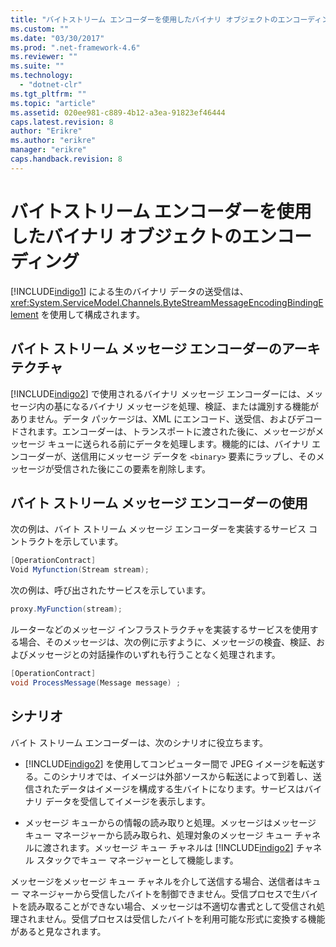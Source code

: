 ```yaml
---
title: "バイトストリーム エンコーダーを使用したバイナリ オブジェクトのエンコーディング | Microsoft Docs"
ms.custom: ""
ms.date: "03/30/2017"
ms.prod: ".net-framework-4.6"
ms.reviewer: ""
ms.suite: ""
ms.technology: 
  - "dotnet-clr"
ms.tgt_pltfrm: ""
ms.topic: "article"
ms.assetid: 020ee981-c889-4b12-a3ea-91823ef46444
caps.latest.revision: 8
author: "Erikre"
ms.author: "erikre"
manager: "erikre"
caps.handback.revision: 8
---
```

# バイトストリーム エンコーダーを使用したバイナリ オブジェクトのエンコーディング
[!INCLUDE[indigo1](../../../../includes/indigo1-md.md)] による生のバイナリ データの送受信は、<xref:System.ServiceModel.Channels.ByteStreamMessageEncodingBindingElement> を使用して構成されます。  
  
## バイト ストリーム メッセージ エンコーダーのアーキテクチャ  
 [!INCLUDE[indigo2](../../../../includes/indigo2-md.md)] で使用されるバイナリ メッセージ エンコーダーには、メッセージ内の基になるバイナリ メッセージを処理、検証、または識別する機能がありません。データ パッケージは、XML にエンコード、送受信、およびデコードされます。エンコーダーは、トランスポートに渡された後に、メッセージがメッセージ キューに送られる前にデータを処理します。機能的には、バイナリ エンコーダーが、送信用にメッセージ データを `<binary>` 要素にラップし、そのメッセージが受信された後にこの要素を削除します。  
  
## バイト ストリーム メッセージ エンコーダーの使用  
 次の例は、バイト ストリーム メッセージ エンコーダーを実装するサービス コントラクトを示しています。  
  
```csharp  
[OperationContract]  
Void Myfunction(Stream stream);  
```  
  
 次の例は、呼び出されたサービスを示しています。  
  
```csharp  
proxy.MyFunction(stream);  
```  
  
 ルーターなどのメッセージ インフラストラクチャを実装するサービスを使用する場合、そのメッセージは、次の例に示すように、メッセージの検査、検証、およびメッセージとの対話操作のいずれも行うことなく処理されます。  
  
```csharp  
[OperationContract]  
void ProcessMessage(Message message) ;  
```  
  
## シナリオ  
 バイト ストリーム エンコーダーは、次のシナリオに役立ちます。  
  
-   [!INCLUDE[indigo2](../../../../includes/indigo2-md.md)] を使用してコンピューター間で JPEG イメージを転送する。このシナリオでは、イメージは外部ソースから転送によって到着し、送信されたデータはイメージを構成する生バイトになります。サービスはバイナリ データを受信してイメージを表示します。  
  
-   メッセージ キューからの情報の読み取りと処理。メッセージはメッセージ キュー マネージャーから読み取られ、処理対象のメッセージ キュー チャネルに渡されます。メッセージ キュー チャネルは [!INCLUDE[indigo2](../../../../includes/indigo2-md.md)] チャネル スタックでキュー マネージャーとして機能します。  
  
 メッセージをメッセージ キュー チャネルを介して送信する場合、送信者はキュー マネージャーから受信したバイトを制御できません。受信プロセスで生バイトを読み取ることができない場合、メッセージは不適切な書式として受信され処理されません。受信プロセスは受信したバイトを利用可能な形式に変換する機能があると見なされます。